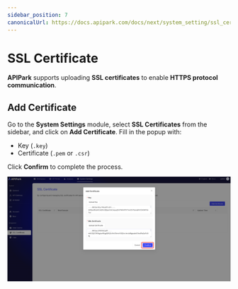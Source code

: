 ```yaml
---
sidebar_position: 7
canonicalUrl: https://docs.apipark.com/docs/next/system_setting/ssl_cert
---
```



# SSL Certificate

**APIPark** supports uploading **SSL certificates** to enable **HTTPS protocol communication**.

## Add Certificate

Go to the **System Settings** module, select **SSL Certificates** from the sidebar, and click on **Add Certificate**. Fill in the popup with:

- Key (`.key`)
- Certificate (`.pem` or `.csr`)

Click **Confirm** to complete the process.

![](images/2024-10-28/07431011d69e05a4a79a53e6518d4bbbbe1fe00180cc0ba7ff1dde43142006dc.png)  